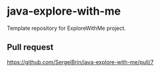 # java-explore-with-me
Template repository for ExploreWithMe project.

## Pull request
https://github.com/SergeiBrin/java-explore-with-me/pull/7
